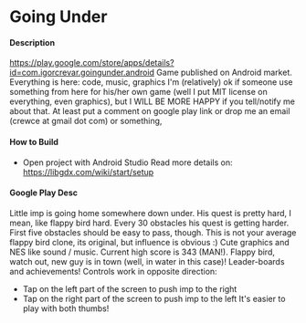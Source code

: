 # Going Under

#### Description
https://play.google.com/store/apps/details?id=com.igorcrevar.goingunder.android
Game published on Android market.
Everything is here: code, music, graphics
I'm (relatively) ok if someone use something from here for his/her own game (well I put MIT license on everything, even graphics), but I WILL BE MORE
HAPPY if you tell/notify me about that. At least put a comment on google play link or drop me an email (crewce at gmail dot com) or something,

#### How to Build
- Open project with Android Studio
  Read more details on: https://libgdx.com/wiki/start/setup

#### Google Play Desc

Little imp is going home somewhere down under. His quest is pretty hard, I mean, like flappy bird hard.
Every 30 obstacles his quest is getting harder. First five obstacles should be easy to pass, though.
This is not your average flappy bird clone, its original, but influence is obvious :)
Cute graphics and NES like sound / music. Current high score is 343 (MAN!). Flappy bird, watch out, new guy is in town (well, in water in this case)!
Leader-boards and achievements!
Controls work in opposite direction:
- Tap on the left part of the screen to push imp to the right
- Tap on the right part of the screen to push imp to the left
It's easier to play with both thumbs!